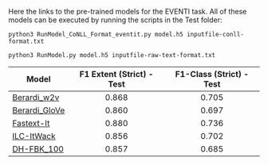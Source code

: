 
Here the links to the pre-trained models for the EVENTI task. All of these models can be executed by running the scripts in the Test folder:

```
python3 RunModel_CoNLL_Format_eventit.py model.h5 inputfile-conll-format.txt

python3 RunModel.py model.h5 inputfile-raw-text-format.txt
```

| Model | F1 Extent (Strict) - Test | F1-Class (Strict) - Test |
|----------|:-----------:|:------------:|
|[Berardi_w2v](https://drive.google.com/file/d/1P_KhGQHigt2Da2DZyI1uxM4RfM4-O4ef/view?usp=sharing) | 0.868 | 0.705 |
|[Berardi_GloVe](https://drive.google.com/file/d/1Gt2dYJA3_8Xh1ik1RePicbZUzU6lb2b8/view?usp=sharing) | 0.860 | 0.697 | 
|[Fastext-It](https://drive.google.com/open?id=1vf_n_M38v5m4KOBxdi2KykZRPDxqFLb4) | 0.880 | 0.736 | 
|[ILC-ItWack](https://drive.google.com/open?id=1AmADSdKLrOlLFE1mju1MXDStwN6kRBdf) | 0.856 | 0.702 | 
|[DH-FBK_100](https://drive.google.com/file/d/1IY4xTLi_ijJBuP2vNQ3LsFaT95gr0ovC/view?usp=sharing) | 0.857 | 0.685 | 



